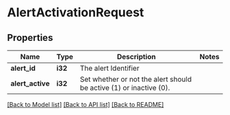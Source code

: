 # AlertActivationRequest

## Properties

Name | Type | Description | Notes
------------ | ------------- | ------------- | -------------
**alert_id** | **i32** | The alert Identifier | 
**alert_active** | **i32** | Set whether or not the alert should be active (1) or inactive (0). | 

[[Back to Model list]](../README.md#documentation-for-models) [[Back to API list]](../README.md#documentation-for-api-endpoints) [[Back to README]](../README.md)


